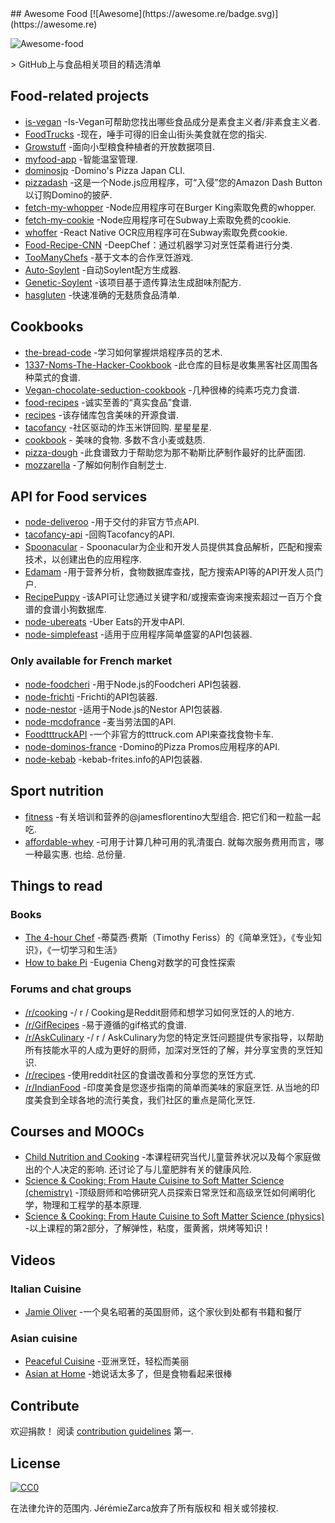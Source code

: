 <div class="github-widget" data-repo="jzarca01/awesome-food"></div>
<script async src="https://pagead2.googlesyndication.com/pagead/js/adsbygoogle.js"></script><ins class="adsbygoogle" style="display:block" data-ad-client="ca-pub-6890694312814945" data-ad-slot="5473692530" data-ad-format="auto"  data-full-width-responsive="true"></ins><script>(adsbygoogle = window.adsbygoogle || []).push({});</script>
## Awesome Food [![Awesome](https://awesome.re/badge.svg)](https://awesome.re)

![Awesome-food](https://raw.githubusercontent.com/jzarca01/awesome-food/master/awesome_food.png)

&gt; GitHub上与食品相关项目的精选清单



## Food-related projects

- [is-vegan](https://github.com/hmontazeri/is-vegan) -Is-Vegan可帮助您找出哪些食品成分是素食主义者/非素食主义者.
- [FoodTrucks](https://github.com/prakhar1989/FoodTrucks) -现在，唾手可得的旧金山街头美食就在您的指尖.
- [Growstuff](https://github.com/Growstuff/growstuff) -面向小型粮食种植者的开放数据项目.
- [myfood-app](https://github.com/MickaelGandecki/myfood-app) -智能温室管理.
- [dominosjp](https://github.com/inket/dominosjp) -Domino&#39;s Pizza Japan CLI.
- [pizzadash](https://github.com/bhberson/pizzadash) -这是一个Node.js应用程序，可“入侵”您的Amazon Dash Button以订购Domino的披萨.
- [fetch-my-whopper](https://github.com/jzarca01/fetch-my-whopper) -Node应用程序可在Burger King索取免费的whopper.
- [fetch-my-cookie](https://github.com/jzarca01/fetch-my-cookie) -Node应用程序可在Subway上索取免费的cookie.
- [whoffer](https://github.com/jzarca01/whoffer) -React Native OCR应用程序可在Subway索取免费cookie.
- [Food-Recipe-CNN](https://github.com/Murgio/Food-Recipe-CNN) -DeepChef：通过机器学习对烹饪菜肴进行分类.
- [TooManyChefs](https://github.com/navignaw/TooManyChefs) -基于文本的合作烹饪游戏.
- [Auto-Soylent](https://github.com/nick/auto-soylent) -自动Soylent配方生成器.
- [Genetic-Soylent](https://github.com/nick/genetic-soylent) -该项目基于遗传算法生成甜味剂配方.
- [hasgluten](https://github.com/hasgluten/hasgluten) -快速准确的无麸质食品清单.

## Cookbooks

- [the-bread-code](https://github.com/hendricius/the-bread-code) -学习如何掌握烘焙程序员的艺术.
- [1337-Noms-The-Hacker-Cookbook](https://github.com/DEAD10C5/1337-Noms-The-Hacker-Cookbook) -此仓库的目标是收集黑客社区周围各种菜式的食谱.
- [Vegan-chocolate-seduction-cookbook](https://github.com/the-domains/vegan-chocolate-seduction-cookbook) -几种很棒的纯素巧克力食谱.
- [food-recipes](https://github.com/obfuscurity/food-recipes) -诚实至善的“真实食品”食谱.
- [recipes](https://github.com/bzimmerman/recipes) -该存储库包含美味的开源食谱.
- [tacofancy](https://github.com/sinker/tacofancy)  -社区驱动的炸玉米饼回购.  星星星星.
- [cookbook](https://github.com/jlinder/cookbook)  - 美味的食物.  多数不含小麦或麸质.
- [pizza-dough](https://github.com/hendricius/pizza-dough) -此食谱致力于帮助您为那不勒斯比萨制作最好的比萨面团.
- [mozzarella](https://github.com/hendricius/mozzarella) -了解如何制作自制芝士.

## API for Food services

- [node-deliveroo](https://github.com/jzarca01/node-deliveroo) -用于交付的非官方节点API.
- [tacofancy-api](https://github.com/evz/tacofancy-api) -回购Tacofancy的API.
- [Spoonacular](https://spoonacular.com/food-api) -
  Spoonacular为企业和开发人员提供其食品解析，匹配和搜索技术，以创建出色的应用程序.
- [Edamam](https://developer.edamam.com/) -用于营养分析，食物数据库查找，配方搜索API等的API开发人员门户.
- [RecipePuppy](http://www.recipepuppy.com/about/api/) -该API可让您通过关键字和/或搜索查询来搜索超过一百万个食谱的食谱小狗数据库.
- [node-ubereats](https://github.com/jzarca01/node-ubereats) -Uber Eats的开发中API.
- [node-simplefeast](https://github.com/jzarca01/node-simplefeast) -适用于应用程序简单盛宴的API包装器.

### Only available for French market

- [node-foodcheri](https://github.com/jzarca01/node-foodcheri) -用于Node.js的Foodcheri API包装器.
- [node-frichti](https://github.com/jzarca01/node-frichti) -Frichti的API包装器.
- [node-nestor](https://github.com/jzarca01/node-nestor) -适用于Node.js的Nestor API包装器.
- [node-mcdofrance](https://github.com/jzarca01/node-mcdofrance) -麦当劳法国的API.
- [FoodtttruckAPI](https://github.com/jzarca01/FoodtttruckAPI.git) -一个非官方的tttruck.com API来查找食物卡车.
- [node-dominos-france](https://github.com/jzarca01/node-dominos-france.git) -Domino的Pizza Promos应用程序的API.
- [node-kebab](https://github.com/jzarca01/node-kebab) -kebab-frites.info的API包装器.

## Sport nutrition

- [fitness](https://github.com/jamesflorentino/fitness)  -有关培训和营养的@jamesflorentino大型组合.  把它们和一粒盐一起吃.
- [affordable-whey](https://github.com/prkeshri/affordable-whey)  -可用于计算几种可用的乳清蛋白.  就每次服务费用而言，哪一种最实惠.  也给.  总份量.

## Things to read

### Books

- [The 4-hour Chef](https://www.goodreads.com/book/show/13129810-the-4-hour-chef) -蒂莫西·费斯（Timothy Feriss）的《简单烹饪》，《专业知识》，《一切学习和生活》
- [How to bake Pi](https://www.goodreads.com/book/show/23360039-how-to-bake-pi) -Eugenia Cheng对数学的可食性探索

### Forums and chat groups

- [/r/cooking](https://www.reddit.com/r/Cooking/) -/ r / Cooking是Reddit厨师和想学习如何烹饪的人的地方.
- [/r/GifRecipes](https://www.reddit.com/r/GifRecipes/) -易于遵循的gif格式的食谱.
- [/r/AskCulinary](https://www.reddit.com/r/AskCulinary/) -/ r / AskCulinary为您的特定烹饪问题提供专家指导，以帮助所有技能水平的人成为更好的厨师，加深对烹饪的了解，并分享宝贵的烹饪知识.
- [/r/recipes](https://www.reddit.com/r/recipes/) -使用reddit社区的食谱改善和分享您的烹饪方式.
- [/r/IndianFood](https://www.reddit.com/r/IndianFood/)  -印度美食是您逐步指南的简单而美味的家庭烹饪.  从当地的印度美食到全球各地的流行美食，我们社区的重点是简化烹饪.

## Courses and MOOCs

- [Child Nutrition and Cooking](https://www.coursera.org/learn/childnutrition)  -本课程研究当代儿童营养状况以及每个家庭做出的个人决定的影响.  还讨论了与儿童肥胖有关的健康风险.
- [Science & Cooking: From Haute Cuisine to Soft Matter Science (chemistry)](https://www.edx.org/course/science-cooking-from-haute-cuisine-to-soft-matter-science-chemistry) -顶级厨师和哈佛研究人员探索日常烹饪和高级烹饪如何阐明化学，物理和工程学的基本原理.
- [Science & Cooking: From Haute Cuisine to Soft Matter Science (physics)](https://www.edx.org/course/science-cooking-from-haute-cuisine-to-soft-matter-science-physics-2) -以上课程的第2部分，了解弹性，粘度，蛋黄酱，烘烤等知识！

## Videos

### Italian Cuisine

- [Jamie Oliver](https://www.youtube.com/user/JamieOliver) -一个臭名昭著的英国厨师，这个家伙到处都有书籍和餐厅

### Asian cuisine

- [Peaceful Cuisine](https://www.youtube.com/user/ryoya1983) -亚洲烹饪，轻松而美丽
- [Asian at Home](https://www.youtube.com/user/SeonkyoungLongest) -她说话太多了，但是食物看起来很棒


## Contribute

 欢迎捐款！  阅读 [contribution guidelines](https://github.com/jzarca01/awesome-food/blob/master/contributing.md) 第一.

## License

[![CC0](http://mirrors.creativecommons.org/presskit/buttons/88x31/svg/cc-zero.svg)](http://creativecommons.org/publicdomain/zero/1.0)

 在法律允许的范围内.  JérémieZarca放弃了所有版权和
相关或邻接权.
